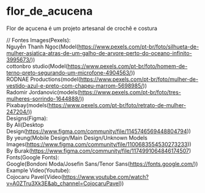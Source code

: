 # flor_de_acucena
Flor de açucena é um projeto artesanal de crochê e costura

// Fontes
Images(Pexels):  
    Nguyễn Thanh Ngọc(Model(https://www.pexels.com/pt-br/foto/silhueta-de-mulher-asiatica-atras-de-um-galho-de-arvore-perto-do-oceano-infinito-3995673/))  
    cottonbro studio(Model(https://www.pexels.com/pt-br/foto/homem-de-terno-preto-segurando-um-microfone-4904563/))  
    RODNAE Productions(model(https://www.pexels.com/pt-br/foto/mulher-de-vestido-azul-e-preto-com-chapeu-marrom-5698985/))  
    Radomir Jordanovic(models(https://www.pexels.com/pt-br/foto/tres-mulheres-sorrindo-1644888/))  
    Pixabay(models(https://www.pexels.com/pt-br/foto/retrato-de-mulher-247204/))  
Designs(Figma):  
    By Ali(Desktop Design(https://www.figma.com/community/file/1145746569448804794))  
    By yeung(Mobile Design/Main Design/Unknown Models Images(https://www.figma.com/community/file/1100683554530273233))  
    By Burak(https://www.figma.com/community/file/1174991064846174507)  
Fonts(Google Fonts):  
    Google(Bondoni Moda/Josefin Sans/Tenor Sans(https://fonts.google.com/))  
Example Video(Youtube):  
    Cojocaru Pavel(Video(https://www.youtube.com/watch?v=A0ZTru3Xk3E&ab_channel=CojocaruPavel))  